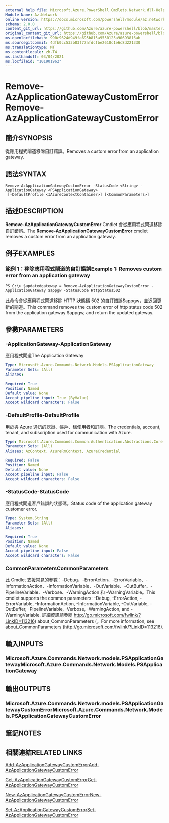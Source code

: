 ```yaml
---
external help file: Microsoft.Azure.PowerShell.Cmdlets.Network.dll-Help.xml
Module Name: Az.Network
online version: https://docs.microsoft.com/powershell/module/az.network/remove-azapplicationgatewaycustomerror
schema: 2.0.0
content_git_url: https://github.com/Azure/azure-powershell/blob/master/src/Network/Network/help/Remove-AzApplicationGatewayCustomError.md
original_content_git_url: https://github.com/Azure/azure-powershell/blob/master/src/Network/Network/help/Remove-AzApplicationGatewayCustomError.md
ms.openlocfilehash: 990c9624d949fa695b815a9530125a90693816ab
ms.sourcegitcommit: 4dfb0cc533b83f77afdcfbe2618c1e6c8d221330
ms.translationtype: MT
ms.contentlocale: zh-TW
ms.lasthandoff: 03/04/2021
ms.locfileid: "101901962"
---
```

# <span data-ttu-id="37f9b-101">Remove-AzApplicationGatewayCustomError</span><span class="sxs-lookup"><span data-stu-id="37f9b-101">Remove-AzApplicationGatewayCustomError</span></span>

## <span data-ttu-id="37f9b-102">簡介</span><span class="sxs-lookup"><span data-stu-id="37f9b-102">SYNOPSIS</span></span>
<span data-ttu-id="37f9b-103">從應用程式閘道移除自訂錯誤。</span><span class="sxs-lookup"><span data-stu-id="37f9b-103">Removes a custom error from an application gateway.</span></span>

## <span data-ttu-id="37f9b-104">語法</span><span class="sxs-lookup"><span data-stu-id="37f9b-104">SYNTAX</span></span>

```
Remove-AzApplicationGatewayCustomError -StatusCode <String> -ApplicationGateway <PSApplicationGateway>
 [-DefaultProfile <IAzureContextContainer>] [<CommonParameters>]
```

## <span data-ttu-id="37f9b-105">描述</span><span class="sxs-lookup"><span data-stu-id="37f9b-105">DESCRIPTION</span></span>
<span data-ttu-id="37f9b-106">**Remove-AzApplicationGatewayCustomError** Cmdlet 會從應用程式閘道移除自訂錯誤。</span><span class="sxs-lookup"><span data-stu-id="37f9b-106">The **Remove-AzApplicationGatewayCustomError** cmdlet removes a custom error from an application gateway.</span></span>

## <span data-ttu-id="37f9b-107">例子</span><span class="sxs-lookup"><span data-stu-id="37f9b-107">EXAMPLES</span></span>

### <span data-ttu-id="37f9b-108">範例 1：移除應用程式閘道的自訂錯誤</span><span class="sxs-lookup"><span data-stu-id="37f9b-108">Example 1: Removes custom error from an application gateway</span></span>
```
PS C:\> $updatedgateway = Remove-AzApplicationGatewayCustomError -ApplicationGateway $appgw -StatusCode HttpStatus502
```

<span data-ttu-id="37f9b-109">此命令會從應用程式閘道移除 HTTP 狀態碼 502 的自訂錯誤$appgw，並返回更新的閘道。</span><span class="sxs-lookup"><span data-stu-id="37f9b-109">This command removes the custom error of http status code 502 from the application gateway $appgw, and return the updated gateway.</span></span>

## <span data-ttu-id="37f9b-110">參數</span><span class="sxs-lookup"><span data-stu-id="37f9b-110">PARAMETERS</span></span>

### <span data-ttu-id="37f9b-111">-ApplicationGateway</span><span class="sxs-lookup"><span data-stu-id="37f9b-111">-ApplicationGateway</span></span>
<span data-ttu-id="37f9b-112">應用程式閘道</span><span class="sxs-lookup"><span data-stu-id="37f9b-112">The Application Gateway</span></span>

```yaml
Type: Microsoft.Azure.Commands.Network.Models.PSApplicationGateway
Parameter Sets: (All)
Aliases:

Required: True
Position: Named
Default value: None
Accept pipeline input: True (ByValue)
Accept wildcard characters: False
```

### <span data-ttu-id="37f9b-113">-DefaultProfile</span><span class="sxs-lookup"><span data-stu-id="37f9b-113">-DefaultProfile</span></span>
<span data-ttu-id="37f9b-114">用於與 Azure 通訊的認證、帳戶、租使用者和訂閱。</span><span class="sxs-lookup"><span data-stu-id="37f9b-114">The credentials, account, tenant, and subscription used for communication with Azure.</span></span>

```yaml
Type: Microsoft.Azure.Commands.Common.Authentication.Abstractions.Core.IAzureContextContainer
Parameter Sets: (All)
Aliases: AzContext, AzureRmContext, AzureCredential

Required: False
Position: Named
Default value: None
Accept pipeline input: False
Accept wildcard characters: False
```

### <span data-ttu-id="37f9b-115">-StatusCode</span><span class="sxs-lookup"><span data-stu-id="37f9b-115">-StatusCode</span></span>
<span data-ttu-id="37f9b-116">應用程式閘道客戶錯誤的狀態碼。</span><span class="sxs-lookup"><span data-stu-id="37f9b-116">Status code of the application gateway customer error.</span></span>

```yaml
Type: System.String
Parameter Sets: (All)
Aliases:

Required: True
Position: Named
Default value: None
Accept pipeline input: False
Accept wildcard characters: False
```

### <span data-ttu-id="37f9b-117">CommonParameters</span><span class="sxs-lookup"><span data-stu-id="37f9b-117">CommonParameters</span></span>
<span data-ttu-id="37f9b-118">此 Cmdlet 支援常見的參數：-Debug、-ErrorAction、-ErrorVariable、-InformationAction、-InformationVariable、-OutVariable、-OutBuffer、-PipelineVariable、-Verbose、-WarningAction 和 -WarningVariable。</span><span class="sxs-lookup"><span data-stu-id="37f9b-118">This cmdlet supports the common parameters: -Debug, -ErrorAction, -ErrorVariable, -InformationAction, -InformationVariable, -OutVariable, -OutBuffer, -PipelineVariable, -Verbose, -WarningAction, and -WarningVariable.</span></span> <span data-ttu-id="37f9b-119">詳細資訊請參閱 http://go.microsoft.com/fwlink/?LinkID=113216) about_CommonParameters (。</span><span class="sxs-lookup"><span data-stu-id="37f9b-119">For more information, see about_CommonParameters (http://go.microsoft.com/fwlink/?LinkID=113216).</span></span>

## <span data-ttu-id="37f9b-120">輸入</span><span class="sxs-lookup"><span data-stu-id="37f9b-120">INPUTS</span></span>

### <span data-ttu-id="37f9b-121">Microsoft.Azure.Commands.Network.models.PSApplicationGateway</span><span class="sxs-lookup"><span data-stu-id="37f9b-121">Microsoft.Azure.Commands.Network.Models.PSApplicationGateway</span></span>

## <span data-ttu-id="37f9b-122">輸出</span><span class="sxs-lookup"><span data-stu-id="37f9b-122">OUTPUTS</span></span>

### <span data-ttu-id="37f9b-123">Microsoft.Azure.Commands.Network.models.PSApplicationGatewayCustomError</span><span class="sxs-lookup"><span data-stu-id="37f9b-123">Microsoft.Azure.Commands.Network.Models.PSApplicationGatewayCustomError</span></span>

## <span data-ttu-id="37f9b-124">筆記</span><span class="sxs-lookup"><span data-stu-id="37f9b-124">NOTES</span></span>

## <span data-ttu-id="37f9b-125">相關連結</span><span class="sxs-lookup"><span data-stu-id="37f9b-125">RELATED LINKS</span></span>

[<span data-ttu-id="37f9b-126">Add-AzApplicationGatewayCustomError</span><span class="sxs-lookup"><span data-stu-id="37f9b-126">Add-AzApplicationGatewayCustomError</span></span>](./Add-AzApplicationGatewayCustomError.md)

[<span data-ttu-id="37f9b-127">Get-AzApplicationGatewayCustomError</span><span class="sxs-lookup"><span data-stu-id="37f9b-127">Get-AzApplicationGatewayCustomError</span></span>](./Get-AzApplicationGatewayCustomError.md)

[<span data-ttu-id="37f9b-128">New-AzApplicationGatewayCustomError</span><span class="sxs-lookup"><span data-stu-id="37f9b-128">New-AzApplicationGatewayCustomError</span></span>](./New-AzApplicationGatewayCustomError.md)

[<span data-ttu-id="37f9b-129">Set-AzApplicationGatewayCustomError</span><span class="sxs-lookup"><span data-stu-id="37f9b-129">Set-AzApplicationGatewayCustomError</span></span>](./Set-AzApplicationGatewayCustomError.md)
